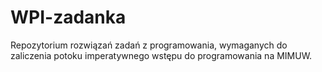 # WPI-zadanka
Repozytorium rozwiązań zadań z programowania, wymaganych do zaliczenia potoku imperatywnego wstępu do programowania na MIMUW.

